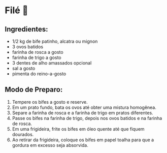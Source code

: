 # Filé :chicken:

## Ingredientes:

- 1/2 kg de bife patinho, alcatra ou mignon
- 3 ovos batidos
- farinha de rosca a gosto
- farinha de trigo a gosto
- 3 dentes de alho amassados opcional
- sal a gosto
- pimenta do reino-a-gosto



## Modo de Preparo:

1. Tempere os bifes a gosto e reserve.
2. Em um prato fundo, bata os ovos até obter uma mistura homogênea.
3. Separe a farinha de rosca e a farinha de trigo em pratos diferentes.
4. Passe os bifes na farinha de trigo, depois nos ovos batidos e na farinha de rosca.
5. Em uma frigideira, frite os bifes em óleo quente até que fiquem dourados.
6. Ao retirar da frigideira, coloque os bifes em papel toalha para que a gordura em excesso seja absorvida.





